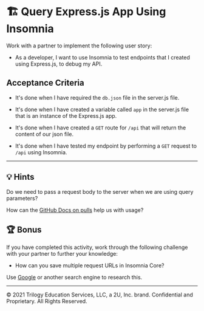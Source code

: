 # 🏗️ Query Express.js App Using Insomnia

Work with a partner to implement the following user story:

* As a developer, I want to use Insomnia to test endpoints that I created using Express.js, to debug my API.

## Acceptance Criteria

* It's done when I have required the `db.json` file in the server.js file.

* It's done when I have created a variable called `app` in the server.js file that is an instance of the Express.js app.

* It's done when I have created a `GET` route for `/api` that will return the content of our json file.

* It's done when I have tested my endpoint by performing a `GET` request to `/api` using Insomnia.

---

## 💡 Hints

Do we need to pass a request body to the server when we are using query parameters?

How can the [GitHub Docs on pulls](https://docs.github.com/en/rest/reference/pulls) help us with usage?

## 🏆 Bonus

If you have completed this activity, work through the following challenge with your partner to further your knowledge:

* How can you save multiple request URLs in Insomnia Core?

Use [Google](https://www.google.com) or another search engine to research this.

---
© 2021 Trilogy Education Services, LLC, a 2U, Inc. brand. Confidential and Proprietary. All Rights Reserved.
